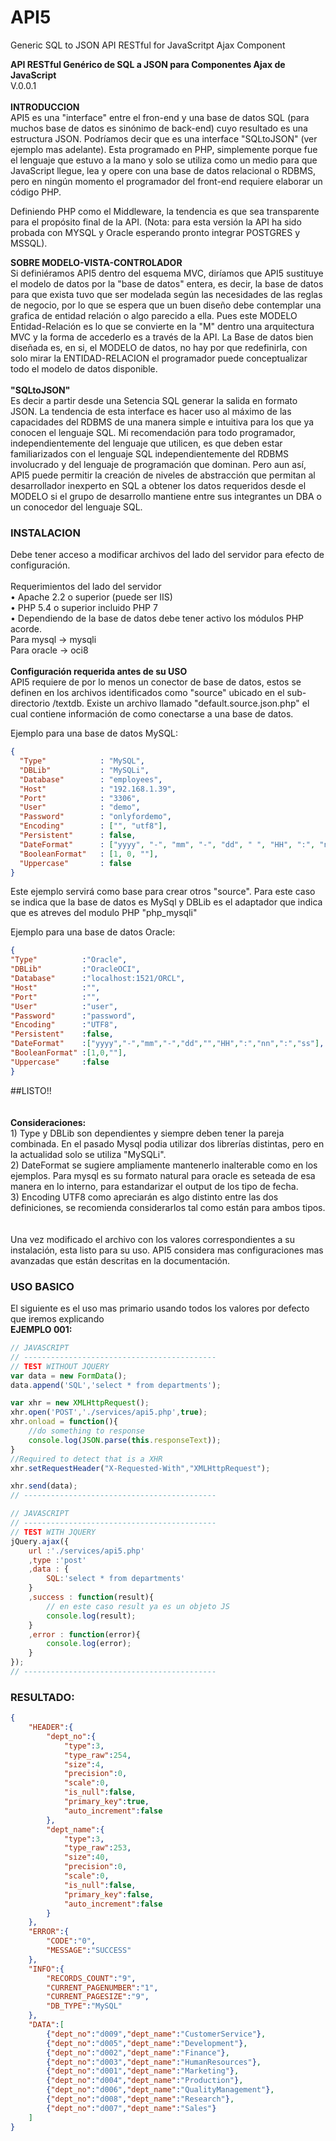 # API5
Generic SQL to JSON API RESTful for JavaScritpt Ajax Component<br>

<green>**API RESTful Genérico de SQL a JSON para Componentes Ajax de JavaScript**</green><br>
V.0.0.1<br>
<br>
<b>INTRODUCCION</b><br>
API5 es una "interface" entre el fron-end y una base de datos SQL (para muchos base de datos es sinónimo de back-end) cuyo resultado es una estructura JSON. Podríamos decir que es una interface "SQLtoJSON" (ver ejemplo mas adelante). Esta programado en PHP, simplemente porque fue el lenguaje que estuvo a la mano y solo se utiliza como un medio para que JavaScript llegue, lea  y opere con una base de datos relacional o RDBMS, pero en ningún momento el programador del front-end requiere elaborar un código PHP. 

Definiendo PHP como el Middleware, la tendencia es que sea transparente para el propósito final de la API.
(Nota: para esta versión la API ha sido probada con MYSQL y Oracle esperando pronto integrar POSTGRES y MSSQL).

<b>SOBRE MODELO-VISTA-CONTROLADOR</b><br>
Si definiéramos API5 dentro del esquema MVC, diríamos que API5 sustituye el modelo de datos por la "base de datos" entera, es decir, la base de datos para que exista tuvo que ser modelada según las necesidades de las reglas de negocio, por lo que se espera que un buen diseño debe contemplar una grafica de entidad relación o algo parecido a ella. Pues este MODELO Entidad-Relación es lo que se convierte en la "M" dentro una arquitectura MVC y la forma de accederlo es a través de la API. La Base de datos bien diseñada es, en si, el MODELO de datos, no hay por que redefinirla, con solo mirar la ENTIDAD-RELACION el programador puede conceptualizar todo el modelo de datos disponible.<br>
<br>
<b>"SQLtoJSON"</b><br>
Es decir a partir desde una Setencia SQL generar la salida en formato JSON. La tendencia de esta interface es hacer uso al máximo de las capacidades del RDBMS de una manera simple e intuitiva para los que ya conocen el lenguaje SQL. Mi recomendación para  todo programador, independientemente del lenguaje que utilicen, es que deben estar familiarizados con el lenguaje SQL independientemente del RDBMS involucrado y del lenguaje de programación que dominan. Pero aun así, API5 puede permitir la creación de niveles de abstracción que permitan al desarrollador inexperto en SQL a obtener los datos requeridos desde el MODELO si el grupo de desarrollo mantiene entre sus integrantes un DBA o un conocedor del lenguaje SQL.
<br>

### INSTALACION
Debe tener acceso a modificar archivos del lado del servidor para efecto de configuración.<br>
<br>
Requerimientos del lado del servidor<br>
	• Apache 2.2 o superior (puede ser IIS)<br>
	• PHP 5.4 o superior incluido PHP 7<br>
	• Dependiendo de la base de datos debe tener activo los módulos PHP acorde.<br>
Para mysql -> mysqli<br> 
Para oracle -> oci8<br>
<br>
**Configuración requerida antes de su USO**<br>
API5 requiere de por lo menos un conector de base de datos, estos se definen en los archivos identificados como "source" ubicado en el sub-directorio /textdb. Existe un archivo llamado "default.source.json.php" el cual contiene información de como  conectarse a una base de datos.<br>

Ejemplo para una base de datos MySQL:
```json
{
  "Type"            : "MySQL",
  "DBLib"           : "MySQLi",
  "Database"        : "employees",
  "Host"            : "192.168.1.39",
  "Port"            : "3306",
  "User"            : "demo",
  "Password"        : "onlyfordemo",
  "Encoding"        : ["", "utf8"],
  "Persistent"      : false,
  "DateFormat"      : ["yyyy", "-", "mm", "-", "dd", " ", "HH", ":", "nn", ":", "ss"],
  "BooleanFormat"   : [1, 0, ""],
  "Uppercase"       : false
}
```
Este ejemplo servirá como base para crear otros "source". Para este caso se indica que la base de datos es MySql y DBLib es el adaptador que indica que es atreves del modulo PHP "php_mysqli"

Ejemplo para una base de datos Oracle:
```json
{
"Type"          :"Oracle",
"DBLib"         :"OracleOCI",
"Database"      :"localhost:1521/ORCL",
"Host"          :"",
"Port"          :"",
"User"          :"user",
"Password"      :"password",
"Encoding"      :"UTF8",
"Persistent"    :false,
"DateFormat"    :["yyyy","-","mm","-","dd","","HH",":","nn",":","ss"],
"BooleanFormat" :[1,0,""],
"Uppercase"     :false
}
```
##LISTO!! 
<br>
<br>
<br>
**Consideraciones:**<br>
	  1) Type y DBLib son dependientes y siempre deben tener la pareja combinada. En el pasado Mysql podia utilizar dos librerías distintas, pero en la actualidad solo se utiliza "MySQLi".<br>
	  2) DateFormat se sugiere ampliamente mantenerlo inalterable como en  los ejemplos. Para mysql es su formato natural para oracle es seteada de esa manera en lo interno, para estandarizar el output de los tipo de fecha.<br>
	  3) Encoding UTF8 como apreciarán es algo distinto entre las dos definiciones, se recomienda considerarlos tal como están para ambos tipos.<br>
<br>	
Una vez modificado el archivo con los valores correspondientes a su instalación, esta listo para su uso.
API5 considera mas configuraciones mas avanzadas que están descritas en la documentación.

### USO BASICO

El siguiente es el uso mas primario usando todos los valores por defecto que iremos explicando
<br>
**EJEMPLO 001:**<br>
```javascript
// JAVASCRIPT 
// -------------------------------------------
// TEST WITHOUT JQUERY
var data = new FormData();
data.append('SQL','select * from departments');

var xhr = new XMLHttpRequest();
xhr.open('POST','./services/api5.php',true);
xhr.onload = function(){
	//do something to response
	console.log(JSON.parse(this.responseText));
}
//Required to detect that is a XHR
xhr.setRequestHeader("X-Requested-With","XMLHttpRequest");

xhr.send(data);
// -------------------------------------------

// JAVASCRIPT 
// -------------------------------------------
// TEST WITH JQUERY
jQuery.ajax({
	url :'./services/api5.php'
	,type :'post'
	,data : {
		SQL:'select * from departments'
	}
	,success : function(result){
		// en este caso result ya es un objeto JS
		console.log(result);
	}
	,error : function(error){
		console.log(error);
	}
});
// -------------------------------------------
```
### RESULTADO:
```json
{
	"HEADER":{
		"dept_no":{
			"type":3,
			"type_raw":254,
			"size":4,
			"precision":0,
			"scale":0,
			"is_null":false,
			"primary_key":true,
			"auto_increment":false
		},
		"dept_name":{
			"type":3,
			"type_raw":253,
			"size":40,
			"precision":0,
			"scale":0,
			"is_null":false,
			"primary_key":false,
			"auto_increment":false
		}
	},
	"ERROR":{
		"CODE":"0",
		"MESSAGE":"SUCCESS"
	},
	"INFO":{
		"RECORDS_COUNT":"9",
		"CURRENT_PAGENUMBER":"1",
		"CURRENT_PAGESIZE":"9",
		"DB_TYPE":"MySQL"
	},
	"DATA":[
		{"dept_no":"d009","dept_name":"CustomerService"},
		{"dept_no":"d005","dept_name":"Development"},
		{"dept_no":"d002","dept_name":"Finance"},
		{"dept_no":"d003","dept_name":"HumanResources"},
		{"dept_no":"d001","dept_name":"Marketing"},
		{"dept_no":"d004","dept_name":"Production"},
		{"dept_no":"d006","dept_name":"QualityManagement"},
		{"dept_no":"d008","dept_name":"Research"},
		{"dept_no":"d007","dept_name":"Sales"}
	]
}
```

